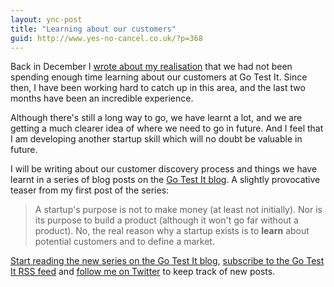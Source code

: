 ```yaml
---
layout: ync-post
title: "Learning about our customers"
guid: http://www.yes-no-cancel.co.uk/?p=368
---
```


Back in December I
[wrote about my realisation](/2009/12/31/how-we-totally-ignored-our-customers.html) that we had not been
spending enough time learning about our customers at Go Test It. Since then, I have been working
hard to catch up in this area, and the last two months have been an incredible experience.

Although there's still a long way to go, we have learnt a lot, and we are getting a much clearer idea of
where we need to go in future. And I feel that I am developing another startup skill which will no
doubt be valuable in future.

I will be writing about our customer discovery process and things we
have learnt in a series of blog posts on the
[Go Test It blog](http://go-test.it/blog). A slightly provocative teaser from my first post of the
series:

> A startup's purpose is not to make money (at least not initially). Nor is its
> purpose to build a product (although it won't go far without a product). No, the real reason why a
> startup exists is to **learn** about potential customers and to define a market.

[Start reading the new series on the Go Test It blog](http://go-test.it/blog/2010/02/22/learning-about-our-customers.html),
[subscribe to the Go Test It RSS feed](http://feeds.feedburner.com/gotestit) and
[follow me on Twitter](http://twitter.com/martinkl) to keep track of new posts.

